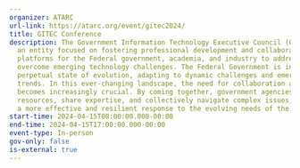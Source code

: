 ```yaml
---
organizer: ATARC
url-link: https://atarc.org/event/gitec2024/
title: GITEC Conference
description: The Government Information Technology Executive Council (GITEC) is
  an entity focused on fostering professional development and collaborative
  platforms for the Federal government, academia, and industry to address and
  overcome emerging technology challenges. The Federal Government is in a
  perpetual state of evolution, adapting to dynamic challenges and emerging
  trends. In this ever-changing landscape, the need for collaboration and unity
  becomes increasingly crucial. By coming together, government agencies can pool
  resources, share expertise, and collectively navigate complex issues, ensuring
  a more effective and resilient response to the evolving needs of the nation.
start-time: 2024-04-15T08:00:00.000-00:00
end-time: 2024-04-15T17:00:00.000-00:00
event-type: In-person
gov-only: false
is-external: true
---
```

